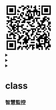 <img src="QR code 智慧監控.png" width="150" Height="150" />

<details>
  youtube
<summary>
  
<details>
  test
<summary>

<details>
  youtube
<summary>

# class
### 智慧監控


